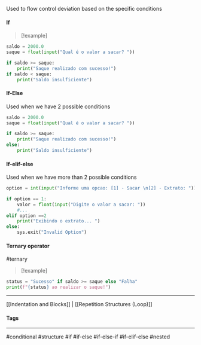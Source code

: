 Used to flow control deviation based on the specific conditions

#### If
>[!example]
```python
saldo = 2000.0
saque = float(input("Qual é o valor a sacar? "))

if saldo >= saque:
	print("Saque realizado com sucesso!")
if saldo < saque:
	print("Saldo insulficiente")
```


#### If-Else
Used when we have 2 possible conditions
```python
saldo = 2000.0
saque = float(input("Qual é o valor a sacar? "))

if saldo >= saque:
	print("Saque realizado com sucesso!")
else:
	print("Saldo insulficiente")
```

#### If-elif-else
Used when we have more than 2 possible conditions
```python
option = int(input("Informe uma opcao: [1] - Sacar \n[2] - Extrato: "))

if option == 1:
	valor = float(input("Digite o valor a sacar: "))
	#...
elif option ==2
	print("Exibindo o extrato... ")
else:
	sys.exit("Invalid Option")
```


#### Ternary operator
#ternary

>[!example]

```python
status = "Sucesso" if saldo >= saque else "Falha"
print(f"{status} ao realizar o saque!")
```


***
[[Indentation and Blocks]] | [[Repetition Structures (Loop)]]

#### Tags
***
#conditional #structure #if #if-else #if-else-if #if-elif-else #nested 
